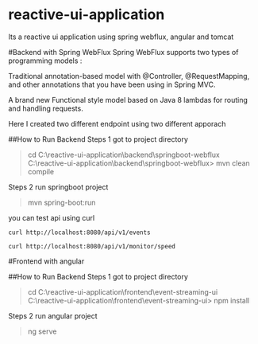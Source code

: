 # reactive-ui-application
Its a reactive ui application using spring webflux, angular and tomcat

#Backend with Spring WebFlux 
Spring WebFlux supports two types of programming models :

Traditional annotation-based model with @Controller, @RequestMapping, and other annotations that you have been using in Spring MVC.

A brand new Functional style model based on Java 8 lambdas for routing and handling requests.

Here I created two different endpoint using two different apporach

##How to Run Backend
Steps 1 got to project directory
>cd C:\reactive-ui-application\backend\springboot-webflux
>C:\reactive-ui-application\backend\springboot-webflux> mvn clean compile

Steps 2 run springboot project
>mvn spring-boot:run

you can test api using curl
```
curl http://localhost:8080/api/v1/events
```

```
curl http://localhost:8080/api/v1/monitor/speed
```

#Frontend with angular

##How to Run Backend
Steps 1 got to project directory
>cd C:\reactive-ui-application\frontend\event-streaming-ui
>C:\reactive-ui-application\frontend\event-streaming-ui> npm install

Steps 2 run angular project
>ng serve
